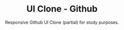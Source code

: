 <h1 align="center">
  UI Clone - Github
</h1>

<p align="center">Responsive Github UI Clone (partial) for study purposes.</p>
